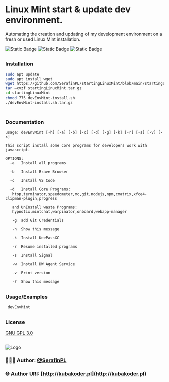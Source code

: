 
# Linux Mint start & update dev environment.

Automating the creation and updating of my development environment on a fresh or used Linux Mint installation.

![Static Badge](https://img.shields.io/badge/Linux%20Mint%20xfce-22.1-ex?style=plastic&logo=linux&logoColor=%2343E55E&labelColor=%23000&color=%2343E55E)
![Static Badge](https://img.shields.io/badge/IDE%20vsCode-1.105.1-ex?style=plastic&color=blue&labelColor=%23000)
![Static Badge](https://img.shields.io/badge/bash-5.2.21-ex?style=plastic&logo=gnubash&logoColor=%234EAA25&labelColor=%23000&color=%234EAA25)
##

### Installation

```bash
sudo apt update
sudo apt install wget
wget https://github.com/SerafinPL/startingLinuxMint/blob/main/startingLinuxMint.tar.gz
tar –xvzf startingLinuxMint.tar.gz
cd startingLinuxMint
chmod 775 devEnvMint-install.sh
./devEnvMint-install.sh.tar.gz
 
```
##

### Documentation

 ```
 usage: devEnvMint [-h] [-a] [-b] [-c] [-d] [-g] [-k] [-r] [-s] [-v] [-x]

This script install some core programs for developers work with javascript.

OPTIONS:
   -a   Install all programs

   -b	Install Brave Browser

   -c	Install VS Code

   -d	Install Core Programs:
   	htop,terminator,speedometer,mc,git,nodejs,npm,cmatrix,xfce4-clipman-plugin,progress

	and UnInstall waste Programs:
	hypnotix,mintchat,warpinator,onboard,webapp-manager

    -g	add Git Credentials

    -h	Show this message

    -k	Install KeePassXC

	-r  Resume installed programs

    -s	Install Signal

    -w	Install DW Agent Service

    -v 	Print version

    -?	Show this message

```
##

### Usage/Examples

```bash
 devEnvMint
```
##

### License

[GNU GPL 3.0](https://choosealicense.com/licenses/gpl-3.0/)
##

![Logo](https://kubakoder.pl/_next/image?url=%2F_next%2Fstatic%2Fmedia%2Ffavicon.5d6e1adf.png&w=48&q=75)

### 👨🏻‍💻 Author: [@SerafinPL](https://www.github.com/serafinpl)

### 🌐 Author URI: [http://kubakoder.pl](http://kubakoder.pl)

##